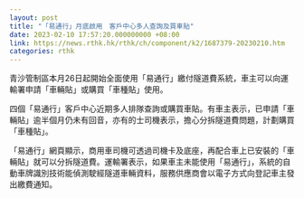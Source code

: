 ```yaml
---
layout: post
title: "「易通行」月底啟用　客戶中心多人查詢及買車貼"
date: 2023-02-10 17:57:20.000000000 +08:00
link: https://news.rthk.hk/rthk/ch/component/k2/1687379-20230210.htm
categories: rthk
---
```


青沙管制區本月26日起開始全面使用「易通行」繳付隧道費系統，車主可以向運輸署申請「車輛貼」或購買「車種貼」使用。

四個「易通行」客戶中心近期多人排隊查詢或購買車貼。有車主表示，已申請「車輛貼」逾半個月仍未有回音，亦有的士司機表示，擔心分拆隧道費問題，計劃購買「車種貼」。

「易通行」網頁顯示，商用車司機可透過司機卡及底座，再配合車上已安裝的「車輛貼」就可以分拆隧道費。運輸署表示，如果車主未能使用「易通行」，系統的自動車牌識別技術能偵測駛經隧道車輛資料，服務供應商會以電子方式向登記車主發出繳費通知。

